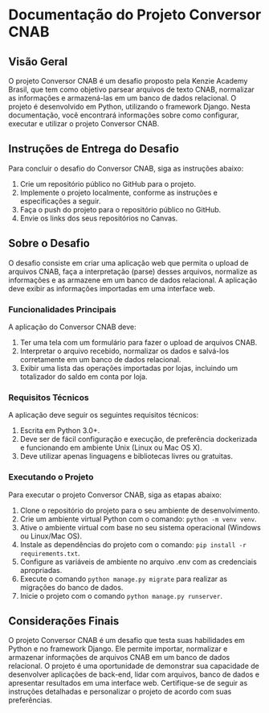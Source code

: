 # Documentação do Projeto Conversor CNAB

## Visão Geral
O projeto Conversor CNAB é um desafio proposto pela Kenzie Academy Brasil, que tem como objetivo parsear arquivos de texto CNAB, normalizar as informações e armazená-las em um banco de dados relacional. O projeto é desenvolvido em Python, utilizando o framework Django. Nesta documentação, você encontrará informações sobre como configurar, executar e utilizar o projeto Conversor CNAB.

## Instruções de Entrega do Desafio
Para concluir o desafio do Conversor CNAB, siga as instruções abaixo:

1. Crie um repositório público no GitHub para o projeto.
2. Implemente o projeto localmente, conforme as instruções e especificações a seguir.
3. Faça o push do projeto para o repositório público no GitHub.
4. Envie os links dos seus repositórios no Canvas.

## Sobre o Desafio
O desafio consiste em criar uma aplicação web que permita o upload de arquivos CNAB, faça a interpretação (parse) desses arquivos, normalize as informações e as armazene em um banco de dados relacional. A aplicação deve exibir as informações importadas em uma interface web.

### Funcionalidades Principais
A aplicação do Conversor CNAB deve:

1. Ter uma tela com um formulário para fazer o upload de arquivos CNAB.
2. Interpretar o arquivo recebido, normalizar os dados e salvá-los corretamente em um banco de dados relacional.
3. Exibir uma lista das operações importadas por lojas, incluindo um totalizador do saldo em conta por loja.

### Requisitos Técnicos
A aplicação deve seguir os seguintes requisitos técnicos:

1. Escrita em Python 3.0+.
2. Deve ser de fácil configuração e execução, de preferência dockerizada e funcionando em ambiente Unix (Linux ou Mac OS X).
3. Deve utilizar apenas linguagens e bibliotecas livres ou gratuitas.

### Executando o Projeto
Para executar o projeto Conversor CNAB, siga as etapas abaixo:

1. Clone o repositório do projeto para o seu ambiente de desenvolvimento.
2. Crie um ambiente virtual Python com o comando: `python -m venv venv`.
3. Ative o ambiente virtual com base no seu sistema operacional (Windows ou Linux/Mac OS).
4. Instale as dependências do projeto com o comando: `pip install -r requirements.txt`.
5. Configure as variáveis de ambiente no arquivo .env com as credenciais apropriadas.
6. Execute o comando `python manage.py migrate` para realizar as migrações do banco de dados.
7. Inicie o projeto com o comando `python manage.py runserver`.

## Considerações Finais
O projeto Conversor CNAB é um desafio que testa suas habilidades em Python e no framework Django. Ele permite importar, normalizar e armazenar informações de arquivos CNAB em um banco de dados relacional. O projeto é uma oportunidade de demonstrar sua capacidade de desenvolver aplicações de back-end, lidar com arquivos, banco de dados e apresentar resultados em uma interface web. Certifique-se de seguir as instruções detalhadas e personalizar o projeto de acordo com suas preferências.
